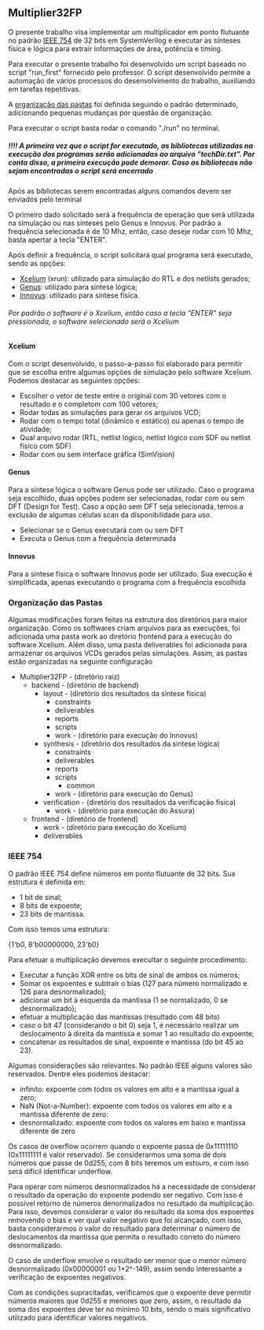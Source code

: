 ## Multiplier32FP

O presente trabalho visa implementar um multiplicador em ponto flutuante no padrão [IEEE 754](#ieee-754) de 32 bits em SystemVerilog e executar as sínteses física e lógica para extrair informações de área, potência e timing.

Para executar o presente trabalho foi desenvolvido um script baseado no script "run_first" fornecido pelo professor.
O script desenvolvido permite a automação de vários processos do desenvolvimento do trabalho, auxiliando em tarefas repetitivas.

A [organização das pastas](#organização-das-pastas) foi definida seguindo o padrão determinado, adicionando pequenas mudanças por questão de organização.


Para executar o script basta rodar o comando "./run" no terminal.

##### !!!! A primeira vez que o script for executado, as bibliotecas utilizadas na execução dos programas serão adicionadas ao arquivo "techDir.txt". Por conta disso, a primeira execução pode demorar. Caso as bibliotecas não sejam encontradas o script será encerrado

Após as bibliotecas serem encontradas alguns comandos devem ser enviados pelo terminal

O primeiro dado solicitado será a frequência de operação que será utilizada na simulação ou nas sínteses pelo Genus e Innovus. Por padrão a frequência selecionada é de 10 Mhz, então, caso deseje rodar com 10 Mhz, basta apertar a tecla "ENTER".

Após definir a frequência, o script solicitará qual programa será executado, sendo as opções:

- [Xcelium](#xcelium) (xrun): utilizado para simulação do RTL e dos netlists gerados;
- [Genus](#genus): utilizado para síntese lógica;
- [Innovus](#innovus): utilizado para síntese física.

###### Por padrão o software é o Xcelium, então caso a tecla "ENTER" seja pressionada, o software selecionado será o Xcelium



#### Xcelium
<a name="xcelium"></a>

Com o script desenvolvido, o passo-a-passo foi elaborado para permitir que se escolha entre algumas opções de simulação pelo software Xcelium. Podemos destacar as seguintes opções:

- Escolher o vetor de teste entre o original com 30 vetores com o resultado e o completom com 100 vetores;
- Rodar todas as simulações para gerar os arquivos VCD;
- Rodar com o tempo total (dinâmico e estático) ou apenas o tempo de atividade;
- Qual arquivo rodar (RTL, netlist lógico, netlist lógico com SDF ou netlist físico com SDF)
- Rodar com ou sem interface gráfica (SimVision)

#### Genus
<a name="genus"></a>

Para a síntese lógica o software Genus pode ser utilizado. Caso o programa seja escolhido, duas opções podem ser selecionadas, rodar com ou sem DFT (Design for Test). Caso a opção sem DFT seja selecionada, temos a exclusão de algumas células scan da disponibilidade para uso.

- Selecionar se o Genus executará com ou sem DFT
- Executa o Genus com a frequência determinada


#### Innovus
<a name="innovus"></a>

Para a síntese física o software Innovus pode ser utilizado. Sua execução é simplificada, apenas executando o programa com a frequência escolhida


### Organização das Pastas
<a name="organiza"></a>

Algumas modificações foram feitas na estrutura dos diretórios para maior organização. Como os softwares criam arquivos para as execuções, foi adicionada uma pasta work ao diretório frontend para a execução do software Xcelium. Além disso, uma pasta deliverables foi adicionada para armazenar os arquivos VCDs gerados pelas simulações. Assim, as pastas estão organizadas na seguinte configuração

- Multiplier32FP        - (diretório raiz)
    - backend           - (diretório de backend)
        - layout        - (diretório dos resultados da síntese física)
            - constraints
            - deliverables
            - reports
            - scripts
            - work      - (diretório para execução do Innovus)
        - synthesis      - (diretório dos resultados da síntese lógica)
            - constraints
            - deliverables
            - reports
            - scripts
                - common
            - work      - (diretório para execução do Genus)
        - verification  - (diretório dos resultados da verificação física)
            - work      - (diretório para execução do Assura)
    - frontend          - (diretório de frontend)
        - work          - (diretório para execução do Xcelium)
        - deliverables

### IEEE 754
<a name="ieee"></a>

O padrão IEEE 754 define números em ponto flutuante de 32 bits. Sua estrutura é definida em:

- 1 bit de sinal;
- 8 bits de expoente;
- 23 bits de mantissa.

Com isso temos uma estrutura:

{1'b0, 8'b00000000, 23'b0}

Para efetuar a multiplicação devemos execultar o seguinte procedimento:

- Executar a função XOR entre os bits de sinal de ambos os números;
- Somar os expoentes e subtrair o bias (127 para número normalizado e 126 para desnormalizado);
- adicionar um bit à esquerda da mantissa (1 se normalizado, 0 se desnormalizado);
- efetuar a multiplicação das mantissas (resultado com 48 bits)
- caso o bit 47 (considerando o bit 0) seja 1, é necessário realizar um deslocamento à direita da mantissa e somar 1 ao resultado do expoente;
- concatenar os resultados de sinal, expoente e mantissa (do bit 45 ao 23).

Algumas considerações são relevantes. No padrão IEEE alguns valores são reservados. Dentre eles podemos destacar:

- infinito: expoente com todos os valores em alto e a mantissa igual a zero;
- NaN (Not-a-Number): expoente com todos os valores em alto e a mantissa diferente de zero:
- desnormalizado: expoente com todos os valores em baixo e mantissa diferente de zero

Os casos de overflow ocorrem quando o expoente passa de 0x11111110 (0x11111111 é valor reservado). Se considerarmos uma soma de dois números que passe de 0d255, com 8 bits teremos um estouro, e com isso será dificil identificar underflow.

Para operar com números desnormalizados há a necessidade de considerar o resultado da operação do expoente podendo ser negativo. Com isso é possível retorno de números denormalizados no resultado da multiplicação. Para isso, devemos considerar o valor do resultado da soma dos expoentes removendo o bias e ver qual valor negativo que foi alcançado, com isso, basta considerarmos o valor do resultado para determinar o número de deslocamentos da mantissa que permita o resultado correto do número desnormalizado.

O caso de underflow envolve o resultado ser menor que o menor número desnormalizado (0x00000001 ou 1*2^-149), assim sendo interessante a verificação de expoentes negativos.

Com as condições supracitadas, verificamos que o expoente deve permitir números maiores que 0d255 e menores que zero, assim, o resultado da soma dos expoentes deve ter no mínimo 10 bits, sendo o mais significativo utilizado para identificar valores negativos.
